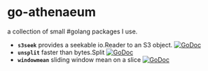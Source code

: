 go-athenaeum
============

a collection of small #golang packages I use.

+ **`s3seek`** provides a seekable io.Reader to an S3 object. [![GoDoc](https://godoc.org/github.com/brentp/go-athenaeum/s3seek?status.png)](https://godoc.org/github.com/brentp/go-athenaeum/s3seek)
+ **`unsplit`** faster than bytes.Split [![GoDoc](https://godoc.org/github.com/brentp/go-athenaeum/unsplit?status.png)](https://godoc.org/github.com/brentp/go-athenaeum/unsplit)
+ **`windowmean`** sliding window mean on a slice [![GoDoc](https://godoc.org/github.com/brentp/windowmean?status.png)](https://godoc.org/github.com/brentp/windowmean)
